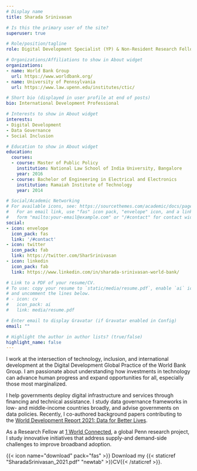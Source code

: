 ```yaml
---
# Display name
title: Sharada Srinivasan

# Is this the primary user of the site?
superuser: true

# Role/position/tagline
role: Digital Development Specialist (YP) & Non-Resident Research Fellow

# Organizations/Affiliations to show in About widget
organizations:
- name: World Bank Group
  url: https://www.worldbank.org/
- name: University of Pennsylvania
  url: https://www.law.upenn.edu/institutes/ctic/

# Short bio (displayed in user profile at end of posts)
bio: International Development Professional 

# Interests to show in About widget
interests:
- Digital Development
- Data Governance
- Social Inclusion

# Education to show in About widget
education:
  courses:
  - course: Master of Public Policy
    institution: National Law School of India University, Bangalore
    year: 2016
  - course: Bachelor of Engineering in Electrical and Electronics
    institution: Ramaiah Institute of Technology
    year: 2014

# Social/Academic Networking
# For available icons, see: https://sourcethemes.com/academic/docs/page-builder/#icons
#   For an email link, use "fas" icon pack, "envelope" icon, and a link in the
#   form "mailto:your-email@example.com" or "/#contact" for contact widget.
social:
- icon: envelope
  icon_pack: fas
  link: '/#contact'
- icon: twitter
  icon_pack: fab
  link: https://twitter.com/SharSrinivasan
- icon: linkedin
  icon_pack: fab
  link: https://www.linkedin.com/in/sharada-srinivasan-world-bank/

# Link to a PDF of your resume/CV.
# To use: copy your resume to `static/media/resume.pdf`, enable `ai` icons in `params.toml`, 
# and uncomment the lines below.
# - icon: cv
#   icon_pack: ai
#   link: media/resume.pdf

# Enter email to display Gravatar (if Gravatar enabled in Config)
email: ""

# Highlight the author in author lists? (true/false)
highlight_name: false
---
```


I work at the intersection of technology, inclusion, and international development at the Digital Development Global Practice of the World Bank Group. I am passionate about understanding how investments in technology can advance human progress and expand opportunities for all, especially those most marginalized. 

I help governments deploy digital infrastructure and services through financing and technical assistance. I study data governance frameworks in low- and middle-income countries broadly, and advise governments on data policies. Recently, I co-authored background papers contributing to the [World Development Report 2021: Data for Better Lives](https://www.worldbank.org/en/publication/wdr2021). 

As a Research Fellow at [1 World Connected](https://1worldconnected.org/), a global Penn research project, I study innovative initiatives that address supply-and demand-side challenges to improve broadband adoption.

{{< icon name="download" pack="fas" >}} Download my {{< staticref "SharadaSrinivasan_2021.pdf" "newtab" >}}CV{{< /staticref >}}.

